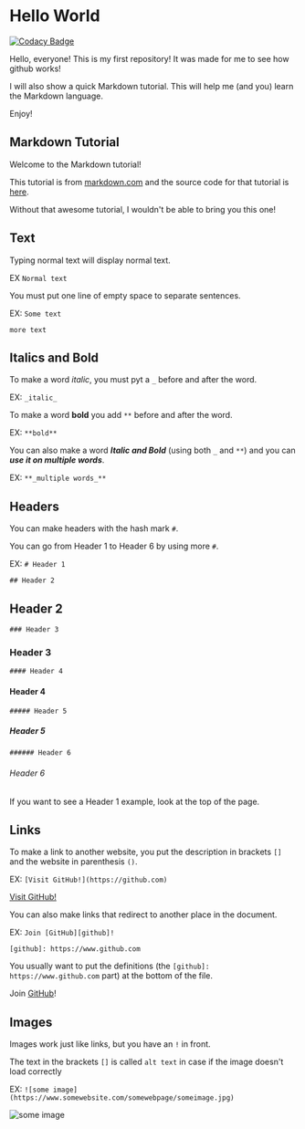 # Hello World 

[![Codacy Badge](https://api.codacy.com/project/badge/Grade/eca3819fecca4b709b588ed427522608)](https://www.codacy.com/app/awsumbill/hello-world?utm_source=github.com&amp;utm_medium=referral&amp;utm_content=objoyful/hello-world&amp;utm_campaign=Badge_Grade)

Hello, everyone! This is my first repository! It was made for me to see how github works!

I will also show a quick Markdown tutorial. This will help me (and you) learn the Markdown language.

Enjoy!

## Markdown Tutorial

Welcome to the Markdown tutorial!

This tutorial is from [markdown.com](https://www.markdowntutorial.com/) and the source code for that tutorial is [here](https://github.com/gjtorikian/markdowntutorial.com).

Without that awesome tutorial, I wouldn't be able to bring you this one!

## Text

Typing normal text will display normal text.

EX `Normal text`

You must put one line of empty space to separate sentences.

EX: `Some text`

`more text`

## Italics and Bold

To make a word _italic_, you must pyt a `_` before and after the word.

EX: `_italic_`

To make a word **bold** you add `**` before and after the word.

EX: `**bold**`

You can also make a word **_Italic and Bold_** (using both `_` and `**`) and you can **_use it on multiple words_**.

EX: `**_multiple words_**`

## Headers

You can make headers with the hash mark `#`.

You can go from Header 1 to Header 6 by using more `#`.

EX: `# Header 1`

`## Header 2`
## Header 2

`### Header 3`
### Header 3

`#### Header 4`
#### Header 4

`##### Header 5`
##### Header 5

`###### Header 6`
###### Header 6

If you want to see a Header 1 example, look at the top of the page.

## Links

To make a link to another website, you put the description in brackets `[]` and the website in parenthesis `()`.

EX: `[Visit GitHub!](https://github.com)`

[Visit GitHub!](https://github.com)

You can also make links that redirect to another place in the document.

EX: `Join [GitHub][github]!`

`[github]: https://www.github.com`

You usually want to put the definitions (the `[github]: https://www.github.com` part) at the bottom of the file.

Join [GitHub][github]!

## Images

Images work just like links, but you have an `!` in front.

The text in the brackets `[]` is called `alt text` in case if the image doesn't load correctly

EX: `![some image](https://www.somewebsite.com/somewebpage/someimage.jpg)`

![some image](https://www.somewebsite/somewebpage/someimage.jpg)

## 

[github]: https://www.github.com/
